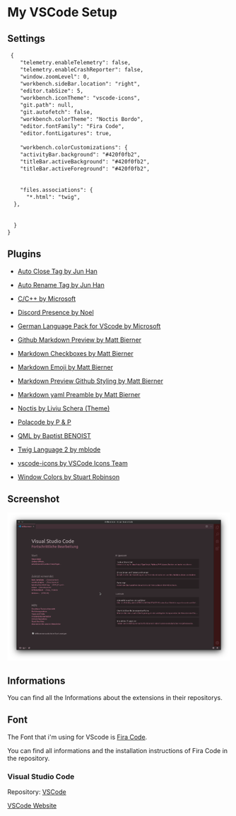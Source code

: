 # My VSCode Setup

## Settings

```
 {
    "telemetry.enableTelemetry": false,
    "telemetry.enableCrashReporter": false,
    "window.zoomLevel": 0,
    "workbench.sideBar.location": "right",
    "editor.tabSize": 5,
    "workbench.iconTheme": "vscode-icons",
    "git.path": null,
    "git.autofetch": false,
    "workbench.colorTheme": "Noctis Bordo",
    "editor.fontFamily": "Fira Code",
    "editor.fontLigatures": true, 

    "workbench.colorCustomizations": {
    "activityBar.background": "#420f0fb2",
    "titleBar.activeBackground": "#420f0fb2",
    "titleBar.activeForeground": "#420f0fb2",


    "files.associations": {
      "*.html": "twig",
  },
  

  }
}
```

## Plugins
+ [Auto Close Tag by Jun Han](https://marketplace.visualstudio.com/items?itemName=formulahendry.auto-close-tag)

+ [Auto Rename Tag by Jun Han](https://marketplace.visualstudio.com/items?itemName=formulahendry.auto-rename-tag)

+ [C/C++ by Microsoft](https://marketplace.visualstudio.com/items?itemName=ms-vscode.cpptools)

+ [Discord Presence by Noel](https://marketplace.visualstudio.com/items?itemName=icrawl.discord-vscode)

+ [German Language Pack for VScode by Microsoft](https://marketplace.visualstudio.com/items?itemName=MS-CEINTL.vscode-language-pack-de)

+ [Github Markdown Preview by Matt Bierner](https://marketplace.visualstudio.com/items?itemName=bierner.github-markdown-preview)

+ [Markdown Checkboxes by Matt Bierner](https://marketplace.visualstudio.com/items?itemName=bierner.markdown-checkbox)

+ [Markdown Emoji by Matt Bierner](https://marketplace.visualstudio.com/items?itemName=bierner.markdown-emoji)

+ [Markdown Preview Github Styling by Matt Bierner](https://marketplace.visualstudio.com/items?itemName=bierner.markdown-preview-github-styles)

+ [Markdown yaml Preamble by Matt Bierner](https://marketplace.visualstudio.com/items?itemName=bierner.markdown-yaml-preamble)

+ [Noctis by Liviu Schera (Theme)](https://marketplace.visualstudio.com/items?itemName=liviuschera.noctis)

+ [Polacode by P & P](https://marketplace.visualstudio.com/items?itemName=pnp.polacode)

+ [QML by Baptist BENOIST](https://marketplace.visualstudio.com/items?itemName=bbenoist.QML)

+ [Twig Language 2 by mblode](https://marketplace.visualstudio.com/items?itemName=mblode.twig-language-2)

+ [vscode-icons by VSCode Icons Team](https://marketplace.visualstudio.com/items?itemName=vscode-icons-team.vscode-icons)

+ [Window Colors by Stuart Robinson](https://marketplace.visualstudio.com/items?itemName=stuart.unique-window-colors)


## Screenshot
![Screenshot](https://github.com/crydotsnake/my-vscode-setup/raw/master/img/screenshot.png?raw=true)

## Informations
You can find all the Informations about the extensions in their repositorys.

## Font

The Font that i'm using for VScode is [Fira Code](https://github.com/tonsky/FiraCode).

You can find all informations and the installation instructions of Fira Code in the repository.

### Visual Studio Code
Repository: [VSCode](https://github.com/microsoft/vscode)

[VSCode Website](https://code.visualstudio.com)
